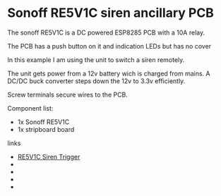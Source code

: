#  Sonoff RE5V1C siren ancillary PCB

The sonoff RE5V1C is a DC powered ESP8285 PCB with a 10A relay.

The PCB has a push button on it and indication LEDs but has no cover

In this example I am using the unit to switch a siren remotely.

The unit gets power from a 12v battery wich is charged from mains. 
A DC/DC buck converter steps down the 12v to 3.3v efficiently.

Screw terminals secure wires to the PCB.

Component list:
- 1x Sonoff RE5V1C
- 1x stripboard board


links
- [RE5V1C Siren Trigger](https://tutorials.techrad.co.za/2022/12/29/re5v1c-siren-trigger/)
- []()
- []()
- []()
- []()
